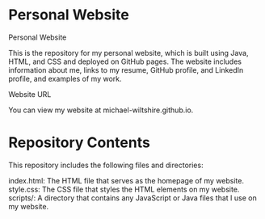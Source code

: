 # Personal Website

Personal Website

This is the repository for my personal website, which is built using Java, HTML, and CSS and deployed on GitHub pages. The website includes information about me, links to my resume, GitHub profile, and LinkedIn profile, and examples of my work.

Website URL

You can view my website at michael-wiltshire.github.io.

# Repository Contents

This repository includes the following files and directories:

index.html: The HTML file that serves as the homepage of my website.
style.css: The CSS file that styles the HTML elements on my website.
scripts/: A directory that contains any JavaScript or Java files that I use on my website.
